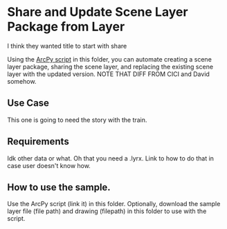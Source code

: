 # Share and Update Scene Layer Package from Layer

I think they wanted title to start with share

Using the [ArcPy script](SceneLayers.py) in this folder, you can automate creating a scene layer package, sharing the scene layer, and replacing the existing scene layer with the updated version. 
NOTE THAT DIFF FROM CICI and David somehow. 


## Use Case
This one is going to need the story with the train.


## Requirements
Idk other data or what. Oh that you need a .lyrx. Link to how to do that in case user doesn't know how.

## How to use the sample.
Use the ArcPy script (link it) in this folder. Optionally, download the sample layer file (file path) and drawing (filepath) in this folder to use with the script.